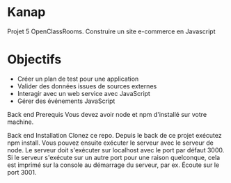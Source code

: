 # Kanap #

Projet 5 OpenClassRooms. Construire un site e-commerce en Javascript

# Objectifs #

- Créer un plan de test pour une application
- Valider des données issues de sources externes
- Interagir avec un web service avec JavaScript
- Gérer des événements JavaScript

Back end Prerequis
Vous devez avoir node et npm d'installé sur votre machine.

Back end Installation
Clonez ce repo. Depuis le back de ce projet exécutez npm install. Vous pouvez ensuite exécuter le serveur avec le serveur de node. Le serveur doit s'exécuter sur localhost avec le port par défaut 3000. Si le serveur s'exécute sur un autre port pour une raison quelconque, cela est imprimé sur la console au démarrage du serveur, par ex. Écoute sur le port 3001.
